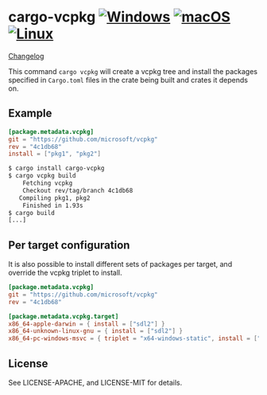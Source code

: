 # cargo-vcpkg [![Windows](https://github.com/mcgoo/vcpkg-rs/workflows/Windows/badge.svg?branch=master)](https://github.com/mcgoo/vcpkg-rs/actions?query=workflow%3AWindows) [![macOS](https://github.com/mcgoo/vcpkg-rs/workflows/macOS/badge.svg?branch=master)](https://github.com/mcgoo/vcpkg-rs/actions?query=workflow%3AmacOS) [![Linux](https://github.com/mcgoo/vcpkg-rs/workflows/Linux/badge.svg?branch=master)](https://github.com/mcgoo/vcpkg-rs/actions?query=workflow%3ALinux)

[Changelog](CHANGELOG.md)

This command `cargo vcpkg` will create a vcpkg tree and install the packages specified in `Cargo.toml` files in the crate being built and crates it depends on.

## Example

```toml
[package.metadata.vcpkg]
git = "https://github.com/microsoft/vcpkg"
rev = "4c1db68"
install = ["pkg1", "pkg2"]
```

```sh
$ cargo install cargo-vcpkg
$ cargo vcpkg build
    Fetching vcpkg
    Checkout rev/tag/branch 4c1db68
   Compiling pkg1, pkg2
    Finished in 1.93s
$ cargo build
[...]
```

## Per target configuration

It is also possible to install different sets of packages per target, and override the vcpkg triplet to install.

```toml
[package.metadata.vcpkg]
git = "https://github.com/microsoft/vcpkg"
rev = "4c1db68"

[package.metadata.vcpkg.target]
x86_64-apple-darwin = { install = ["sdl2"] }
x86_64-unknown-linux-gnu = { install = ["sdl2"] }
x86_64-pc-windows-msvc = { triplet = "x64-windows-static", install = ["sdl2"] }
```

## License

See LICENSE-APACHE, and LICENSE-MIT for details.
